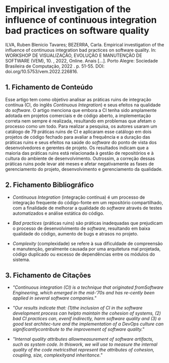 # Empirical investigation of the influence of continuous integration bad practices on software quality

ILVA, Ruben Blenicio Tavares; BEZERRA, Carla. Empirical investigation of the influence of continuous integration bad practices on software quality. In: WORKSHOP DE VISUALIZAÇÃO, EVOLUÇÃO E MANUTENÇÃO DE SOFTWARE (VEM), 10. , 2022, Online. Anais [...]. Porto Alegre: Sociedade Brasileira de Computação, 2022 . p. 51-55. DOI: doi.org/10.5753/vem.2022.226816.

## 1. Fichamento de Conteúdo

Esse artigo tem como objetivo analisar as práticas ruins de integração contínua (CI,  do inglês _Continuous Integration_) e seus efeitos na qualidade do _software_. O artigo menciona que embora a CI tenha sido amplamente adotada em projetos comerciais e de código aberto, a implementação correta nem sempre é realizada, resultando em problemas que afetam o processo como um todo. Para realizar a pesquisa, os autores usaram um catálogo de 79 práticas ruins de CI e aplicaram esse catálogo em dois projetos de código fechado para avaliar a frequência e a duração das práticas ruins e seus efeitos na saúde do _software_ do ponto de vista dos desenvolvedores e gerentes de projeto. Os resultados indicam que a maioria das práticas ruins está relacionada à gestão de repositórios e à cultura do ambiente de desenvolvimento. Outrossim, a correção dessas práticas ruins pode levar até meses e afetar negativamente as fases de gerenciamento do projeto, desenvolvimento e gerenciamento da qualidade.

## 2. Fichamento Bibliográfico 

* _Continuous Integration_ (integração contínua) é um processo de integração frequente do código-fonte em um repositório compartilhado, com a finalidade de melhorar a qualidade do _software_ através de testes automatizados e análise estática do código.

* _Bad practices_ (práticas ruins) são práticas inadequadas que prejudicam o processo de desenvolvimento de _software_, resultando em baixa qualidade do código, aumento de bugs e atrasos no projeto.

* _Complexity_ (complexidade) se refere à sua dificuldade de compreensão e manutenção, geralmente causada por uma arquitetura mal projetada, código duplicado ou excesso de dependências entre os módulos do sistema.

## 3. Fichamento de Citações 

* _"Continuous integration (CI) is a technique that originated fromSoftware Engineering, which emerged in the mid-’70s and has re-cently been applied in several software companies."_

* _"Our results indicate that: (1)the inclusion of CI in the software development process can helpto maintain the cohesion of systems, (2) bad CI practices can, evenif indirectly, harm software quality and (3) a good test architec-ture and the implementation of a DevOps culture can significantlycontribute to the improvement of software quality."_

* _"Internal quality attributes allowmeasurement of software artifacts, such as system code. In thiswork, we will use to measure the internal quality of the code metricsthat represent the attributes of cohesion, coupling, size, complexityand inheritance."_




